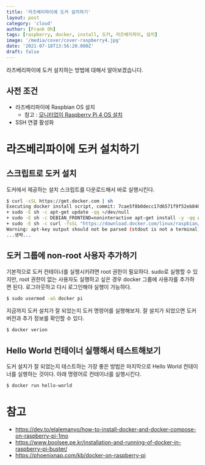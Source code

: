 ```yaml
---
title: '라즈베리파이에 도커 설치하기'
layout: post
category: 'cloud'
author: [Frank Oh]
tags: [raspberry, docker, install, 도커, 라즈베리파이, 설치]
image: '/media/cover/cover-raspberry4.jpg'
date: '2021-07-18T13:56:20.000Z'
draft: false
---
```


라즈베리파이에 도커 설치하는 방법에 대해서 알아보겠습니다. 

## 사전 조건

- 라즈베리파이에 Raspbian OS 설치
  - 참고 : [모니터없이 Raspberry Pi 4 OS 설치](https://blog.advenoh.pe.kr/linux/Raspberry-Pi4-OS-%EC%84%A4%EC%B9%98/)
- SSH 연결 활성화

# 라즈베리파이에 도커 설치하기

## 스크립트로 도커 설치

도커에서 제공하는 설치 스크립트를 다운로드해서 바로 실행시킨다. 

```bash
$ curl -sSL https://get.docker.com | sh
Executing docker install script, commit: 7cae5f8b0decc17d6571f9f52eb840fbc13b2737
+ sudo -E sh -c apt-get update -qq >/dev/null
+ sudo -E sh -c DEBIAN_FRONTEND=noninteractive apt-get install -y -qq apt-transport-https ca-certificates curl >/dev/null
+ sudo -E sh -c curl -fsSL "https://download.docker.com/linux/raspbian/gpg" | apt-key add -qq - >/dev/null
Warning: apt-key output should not be parsed (stdout is not a terminal)
...생략...
```



## 도커 그룹에 non-root 사용자 추가하기

기본적으로 도커 컨테이너를 실행시키려면 root 권한이 필요하다. sudo로 실행할 수 있지만, root 권한이 없는 사용자도 실행하고 싶은 경우 docker 그룹에 사용자를 추가하면 된다. 로그아웃하고 다시 로그인해야 실행이 가능하다.

```bash
$ sudo usermod -aG docker pi
```

지금까지 도커 설치가 잘 되었는지 도커 명령어를 실행해보자. 잘 설치가 되었으면 도커 버전과 추가 정보를 확인할 수 있다. 

```bash
$ docker verion
```



## Hello World 컨테이너 실행해서 테스트해보기

도커 설치가 잘 되었는지 테스트하는 가장 좋은 방법은 마지막으로 Hello World 컨테이너를 실행하는 것이다. 아래 명령어로 컨테이너를 실행시킨다. 

```bash
$ docker run hello-world
```

# 참고

- https://dev.to/elalemanyo/how-to-install-docker-and-docker-compose-on-raspberry-pi-1mo
- https://www.boolsee.pe.kr/installation-and-running-of-docker-in-raspberry-pi-buster/
- https://phoenixnap.com/kb/docker-on-raspberry-pi

